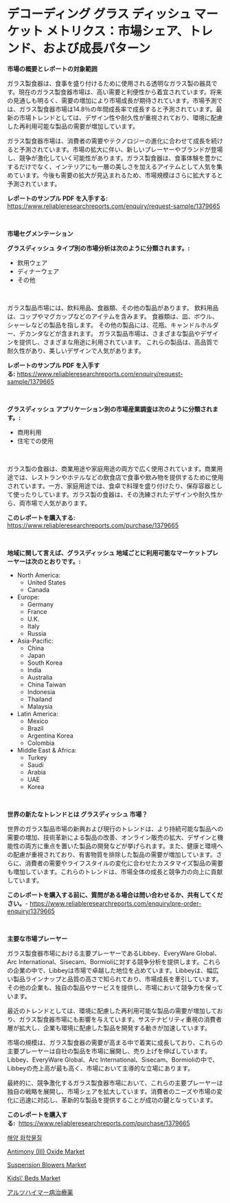 <p><h1>デコーディング グラス ディッシュ マーケット メトリクス：市場シェア、トレンド、および成長パターン</h1></p><p><strong>市場の概要とレポートの対象範囲</strong></p>
<p><p>ガラス製食器は、食事を盛り付けるために使用される透明なガラス製の器具です。現在のガラス製食器市場は、高い需要と利便性から着宜されています。将来の見通しも明るく、需要の増加により市場成長が期待されています。市場予測では、ガラス製食器市場は14.8％の年間成長率で成長すると予測されています。最新の市場トレンドとしては、デザイン性や耐久性が重視されており、環境に配慮した再利用可能な製品の需要が増加しています。</p><p>ガラス製食器市場は、消費者の需要やテクノロジーの進化に合わせて成長を続けると予測されています。市場の拡大に伴い、新しいプレーヤーやブランドが登場し、競争が激化していく可能性があります。ガラス製食器は、食事体験を豊かにするだけでなく、インテリアにも一層の美しさを加えるアイテムとして人気を集めています。今後も需要の拡大が見込まれるため、市場規模はさらに拡大すると予測されています。</p></p>
<p><strong>レポートのサンプル PDF を入手する:</strong> <a href="https://www.reliableresearchreports.com/enquiry/request-sample/1379665">https://www.reliableresearchreports.com/enquiry/request-sample/1379665</a></p>
<p>&nbsp;</p>
<p><strong>市場セグメンテーション</strong></p>
<p><strong>グラスディッシュ タイプ別の市場分析は次のように分類されます。:</strong></p>
<p><ul><li>飲用ウェア</li><li>ディナーウェア</li><li>その他</li></ul></p>
<p>&nbsp;</p>
<p><p>ガラス製品市場には、飲料用品、食器類、その他の製品があります。 飲料用品は、コップやマグカップなどのアイテムを含みます。 食器類は、皿、ボウル、シャーレなどの製品を指します。 その他の製品には、花瓶、キャンドルホルダー、デカンタなどが含まれます。 ガラス製品市場は、さまざまな製品やデザインを提供し、さまざまな用途に利用されています。 これらの製品は、高品質で耐久性があり、美しいデザインで人気があります。</p></p>
<p><strong>レポートのサンプル PDF を入手する:</strong>&nbsp;<a href="https://www.reliableresearchreports.com/enquiry/request-sample/1379665">https://www.reliableresearchreports.com/enquiry/request-sample/1379665</a></p>
<p>&nbsp;</p>
<p><strong> グラスディッシュ アプリケーション別の市場産業調査は次のように分類されます。:</strong></p>
<p><ul><li>商用利用</li><li>住宅での使用</li></ul></p>
<p>&nbsp;</p>
<p><p>ガラス製の食器は、商業用途や家庭用途の両方で広く使用されています。商業用途では、レストランやホテルなどの飲食店で食事や飲み物を提供するために使用されています。一方、家庭用途では、食卓で料理を盛り付けたり、保存容器として使ったりしています。ガラス製の食器は、その洗練されたデザインや耐久性から、両市場で人気があります。</p></p>
<p><strong>このレポートを購入する:</strong>&nbsp; <a href="https://www.reliableresearchreports.com/purchase/1379665">https://www.reliableresearchreports.com/purchase/1379665</a></p>
<p>&nbsp;</p>
<p><strong>地域に関して言えば、グラスディッシュ 地域ごとに利用可能なマーケットプレーヤーは次のとおりです。:</strong></p>
<p><ul>
    <li>
        North America:
        <ul>
            <li>United States</li>
            <li>Canada</li>
        </ul>
    </li>
    <li>
        Europe:
        <ul>
            <li>Germany</li>
            <li>France</li>
            <li>U.K.</li>
            <li>Italy</li>
            <li>Russia</li>
        </ul>
    </li>
    <li>
        Asia-Pacific:
        <ul>
            <li>China</li>
            <li>Japan</li>
            <li>South Korea</li>
            <li>India</li>
            <li>Australia</li>
            <li>China Taiwan</li>
            <li>Indonesia</li>
            <li>Thailand</li>
            <li>Malaysia</li>
        </ul>
    </li>
    <li>
        Latin America:
        <ul>
            <li>Mexico</li>
            <li>Brazil</li>
            <li>Argentina Korea</li>
            <li>Colombia</li>
        </ul>
    </li>
    <li>
        Middle East & Africa:
        <ul>
            <li>Turkey</li>
            <li>Saudi</li>
            <li>Arabia</li>
            <li>UAE</li>
            <li>Korea</li>
        </ul>
    </li>
    </ul></p>
<p>&nbsp;</p>
<p><strong>世界の新たなトレンドとは グラスディッシュ 市場？</strong></p>
<p><p>世界のガラス製品市場の新興および現行のトレンドは、より持続可能な製品への需要の増加、技術革新による製品の改善、オンライン販売の拡大、デザインと機能性の両方に重点を置いた製品の開発などが挙げられます。また、健康と環境への配慮が重視されており、有害物質を排除した製品の需要が増加しています。さらに、消費者の需要やライフスタイルの変化に合わせたカスタマイズ製品の需要も増加しています。これらのトレンドは、市場全体の成長と競争力の向上に貢献しています。</p></p>
<p><strong>このレポートを購入する前に、質問がある場合は問い合わせるか、共有してください。</strong>- <a href="https://www.reliableresearchreports.com/enquiry/pre-order-enquiry/1379665">https://www.reliableresearchreports.com/enquiry/pre-order-enquiry/1379665</a></p>
<p>&nbsp;</p>
<p><strong>主要な市場プレーヤー</strong></p>
<p><p>ガラス製食器市場における主要プレーヤーであるLibbey、EveryWare Global、Arc International、Sisecam、Bormioliに対する競争分析を提供します。これらの企業の中で、Libbeyは市場で卓越した地位を占めています。Libbeyは、幅広い製品ラインナップと品質の高さで知られており、市場成長を牽引しています。その他の企業も、独自の製品やサービスを提供し、市場において競争力を保っています。</p><p>最近のトレンドとしては、環境に配慮した再利用可能な製品の需要が増加しており、ガラス製食器市場にも影響を与えています。サステナビリティ重視の消費者層が拡大し、企業も環境に配慮した製品を開発する動きが加速しています。</p><p>市場の規模は、ガラス製食器の需要が高まる中で着実に成長しており、これらの主要プレーヤーは自社の製品を市場に展開し、売り上げを伸ばしています。Libbey、EveryWare Global、Arc International、Sisecam、Bormioliの中で、Libbeyの売上高が最も高く、市場において主導的な立場にあります。</p><p>最終的に、競争激化するガラス製食器市場において、これらの主要プレーヤーは独自の戦略を展開し、市場シェアを拡大しています。消費者のニーズや市場の変化に迅速に対応し、革新的な製品を提供することが成功の鍵となっています。</p></p>
<p><strong>このレポートを購入する:</strong>&nbsp;&nbsp;<a href="https://www.reliableresearchreports.com/purchase/1379665">https://www.reliableresearchreports.com/purchase/1379665</a></p>
<p><p><a href="https://medium.com/@royross51/%ED%95%B4%EC%96%91-%ED%99%94%ED%95%99-%EC%8B%9C%EC%9E%A5-%EC%A0%90%EC%9C%A0%EC%9C%A8-%EB%B3%80%ED%99%94-%EB%B0%8F-%EC%8B%9C%EC%9E%A5-%EC%84%B1%EC%9E%A5-%EC%B6%94%EC%9D%B4-2024%EB%85%84-2031%EB%85%84-854e72af30ee">해양 화학물질</a></p><p><a href="https://silk-columnist-571.notion.site/Antimony-III-Oxide-Market-Size-Evaluating-its-Market-Trends-Growth-and-Projections-2024-2031-66fdf1f140414b0ab29abd1836c3fa1d">Antimony (III) Oxide Market</a></p><p><a href="https://github.com/Sarissaschmalingtr6fz2739/Market-Research-Report-List-1/blob/main/suspension-blowers-market.md">Suspension Blowers Market</a></p><p><a href="https://cat-emmental-94b.notion.site/Kids-Beds-Market-Size-Market-Share-and-Global-Market-Analysis-Report-2024-2031-1eeb70edc81b4717b4a65158387cc6f9">Kids\' Beds Market</a></p><p><a href="https://medium.com/@terrellconn_13145/%E3%82%A2%E3%83%AB%E3%83%84%E3%83%8F%E3%82%A4%E3%83%9E%E3%83%BC%E7%97%85%E6%B2%BB%E7%99%82%E5%B8%82%E5%A0%B4-%E5%B8%82%E5%A0%B4cagr-%E5%B8%82%E5%A0%B4%E3%83%88%E3%83%AC%E3%83%B3%E3%83%89-%E3%81%8A%E3%82%88%E3%81%B3%E6%88%90%E9%95%B7%E6%88%A6%E7%95%A5%E3%81%AB%E9%96%A2%E3%81%99%E3%82%8B%E6%B4%9E%E5%AF%9F-8e9f715373f7">アルツハイマー病治療薬</a></p></p>